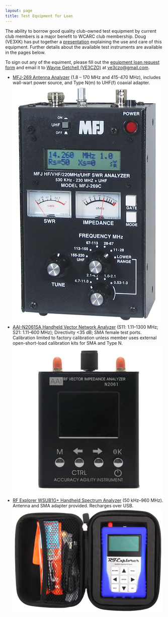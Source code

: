 ```yaml
---
layout: page
title: Test Equipment for Loan
---
```


The ability to borrow good quality club-owned test equipment by current club members is a major benefit to WCARC club membership. Doug (VE3XK) has put together a [presentation](../presentations/ve3xk_wcarc_test_equipment.pdf) explaining the use and care of this equipment. Further details about the available test instruments are available in the pages below.

To sign out any of the equiment, please fill out the [equipment loan request form](equipment-request-form.pdf) and email it to [Wayne Getchell (VE3CZO)](mailto:ve3czo@gmail.com) at [ve3czo@gmail.com](mailto:ve3czo@gmail.com).

* [MFJ-269 Antenna Analyzer](mfj-269.html) (1.8 – 170 MHz and 415-470 MHz), includes wall-wart power source, and Type N(m) to UHF(f) coaxial adapter. ![MFJ-269](mfj-269-small.jpg)
* [AAI-N2061SA Handheld Vector Network Analyzer](aai-n2061sa.html) (S11: 1.11–1300 MHz; S21: 1.11–600 MHz); Directivity <35 dB; SMA female test ports. Calibration limited to factory calibration unless member uses external open-short-load calibration kits for SMA and Type N. ![AAI N2061SA](aai-n2061sa.jpg)
* [RF Explorer WSUB1G+ Handheld Spectrum Analyzer](rf-explorer.html) (50 kHz–960 MHz). Antenna and SMA adapter provided. Recharges over USB. ![RF Explorer WSUB1G+](rf-explorer-wsub1g-cropped.jpg)
